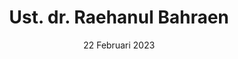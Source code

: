 ---
title: Ust. dr. Raehanul Bahraen
subtitle: 22 Februari 2023
alt: Ust. dr. Raehanul Bahraen
bgimg: "/uploads/ust-dr-raehanul-bahraen.jpg"
position: 8
---